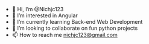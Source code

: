 - 👋 Hi, I’m @Nichjc123
- 👀 I’m interested in Angular
- 🌱 I’m currently learning Back-end Web Development
- 💞️ I’m looking to collaborate on fun python projects
- 📫 How to reach me nichjc123@gmail.com

<!---
Nichjc123/Nichjc123 is a ✨ special ✨ repository because its `README.md` (this file) appears on your GitHub profile.
You can click the Preview link to take a look at your changes.
--->
